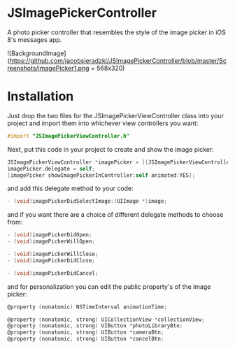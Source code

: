 # JSImagePickerController
A photo picker controller that resembles the style of the image picker in iOS 8's messages app.

![BackgroundImage](https://github.com/jacobsieradzki/JSImagePickerController/blob/master/Screenshots/imagePicker1.png = 568x320)

# Installation

Just drop the two files for the JSImagePickerViewController class into your project and import them into whichever view controllers you want:

```Objective-C
#import "JSImagePickerViewController.h"
```

Next, put this code in your project to create and show the image picker:

```Objective-C
JSImagePickerViewController *imagePicker = [[JSImagePickerViewController alloc] init];
imagePicker.delegate = self;
[imagePicker showImagePickerInController:self animated:YES];
```

and add this delegate method to your code:

```Objective-C
- (void)imagePickerDidSelectImage:(UIImage *)image;
```

and if you want there are a choice of different delegate methods to choose from:

```Objective-C
- (void)imagePickerDidOpen;
- (void)imagePickerWillOpen;

- (void)imagePickerWillClose;
- (void)imagePickerDidClose;

- (void)imagePickerDidCancel;
```

and for personalization you can edit the public property's of the image picker:

```Objective-C
@property (nonatomic) NSTimeInterval animationTime;

@property (nonatomic, strong) UICollectionView *collectionView;
@property (nonatomic, strong) UIButton *photoLibraryBtn;
@property (nonatomic, strong) UIButton *cameraBtn;
@property (nonatomic, strong) UIButton *cancelBtn;
```


